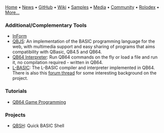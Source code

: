 [Home](https://qb64.com) • [News](news.md) • [GitHub](github.md) • [Wiki](wiki.md) • [Samples](samples.md) • [Media](media.md) • [Community](community.md) • [Rolodex](rolodex.md) • [More...](more.md)

### Additional/Complementary Tools

- [InForm](inform.md)
- [QBJS](qbjs.md): An implementation of the BASIC programming language for the web, with multimedia support and easy sharing of programs that aims compatibility with QBasic, QB4.5 and QB64.
- [QB64 Interpreter](https://github.com/FellippeHeitor/QB64-interpreter): Run QB64 commands on the fly or load a file and run it, no compilation required - written in QB64.
- [L-BASIC](https://github.com/flukiluke/L-BASIC): The L-BASIC compiler and interpreter implemented in QB64.  There is also this [forum thread](https://qb64forum.alephc.xyz/index.php?topic=2778.0) for some interesting background on the project.

### Tutorials

- [QB64 Game Programming](http://qb64sourcecode.com/)

### Projects

- [QBSH](https://github.com/vwbusguy/qbsh): Quick BASIC Shell
